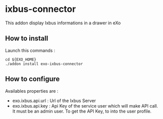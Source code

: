 # ixbus-connector

This addon display Ixbus informations in a drawer in eXo

## How to install
Launch this commands :
```
cd ${EXO_HOME}
./addon install exo-ixbus-connector
```

## How to configure

Availables properties are :

- exo.ixbus.api.url : Url of the Ixbus Server
- exo.ixbus.api.key : Api Key of the service user which will make API call. It must be an admin user. To get the API Key, to into the user profile.
